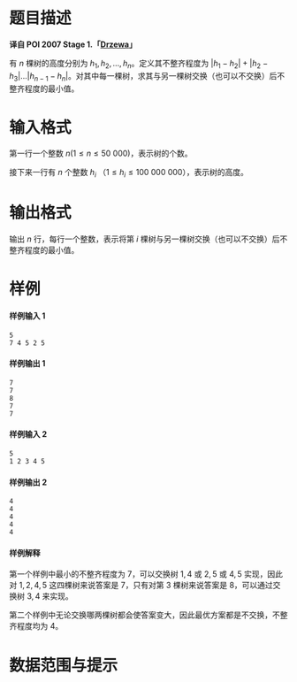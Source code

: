 
# 题目描述

**译自 POI 2007 Stage 1.「[Drzewa](https://szkopul.edu.pl/problemset/problem/Tct-kFAFTSZv6u50PBByDUcd/site/?key=statement)」**

有 $n$ 棵树的高度分别为 $h_1, h_2, ..., h_n$。定义其不整齐程度为 $\lvert h_1 - h_2 \rvert + \lvert h_2 - h_3 \rvert \ldots \lvert h_{n-1} - h_n \rvert$。对其中每一棵树，求其与另一棵树交换（也可以不交换）后不整齐程度的最小值。

# 输入格式

第一行一个整数 $n (1 \le n \le 50\ 000)$，表示树的个数。

接下来一行有 $n$  个整数 $h_i$ （$1 \le h_i \le 100\ 000\ 000$），表示树的高度。

# 输出格式

输出 $n$ 行，每行一个整数，表示将第 $i$ 棵树与另一棵树交换（也可以不交换）后不整齐程度的最小值。

# 样例

#### 样例输入 1
```plain
5
7 4 5 2 5
```

#### 样例输出 1
```plain
7
7
8
7
7
```

#### 样例输入 2
```plain
5
1 2 3 4 5
```

#### 样例输出 2
```plain
4
4
4
4
4
```

#### 样例解释
第一个样例中最小的不整齐程度为 $7$，可以交换树 $1,4$ 或 $2,5$ 或 $4,5$ 实现，因此对 $1,2,4,5$ 这四棵树来说答案是 $7$，只有对第 $3$ 棵树来说答案是 $8$，可以通过交换树 $3,4$ 来实现。

第二个样例中无论交换哪两棵树都会使答案变大，因此最优方案都是不交换，不整齐程度均为 $4$。

# 数据范围与提示



